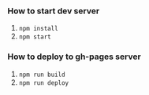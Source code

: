 ### How to start dev server

1. `npm install`
2. `npm start`

### How to deploy to gh-pages server

1. `npm run build`
2. `npm run deploy`
